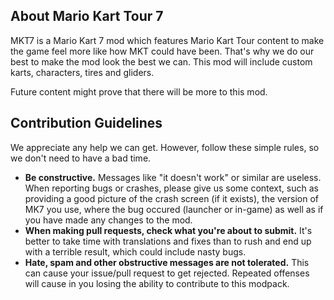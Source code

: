 ## About Mario Kart Tour 7

MKT7 is a Mario Kart 7 mod which features Mario Kart Tour content to make the game feel
more like how MKT could have been. That's why we do our best to make the mod look the
best we can. This mod will include custom karts, characters, tires and gliders.

Future content might prove that there will be more to this mod.

## Contribution Guidelines

We appreciate any help we can get. However, follow these simple rules, so we don't need to have a bad time.

- **Be constructive.** Messages like "it doesn't work" or similar are useless. When reporting bugs or crashes, please give us some context, such as providing a good picture of the crash screen (if it exists), the version of MK7 you use, where the bug occured (launcher or in-game) as well as if you have made any changes to the mod.
- **When making pull requests, check what you're about to submit.** It's better to take time with translations and fixes than to rush and end up with a terrible result, which could include nasty bugs.
- **Hate, spam and other obstructive messages are not tolerated.** This can cause your issue/pull request to get rejected. Repeated offenses will cause in you losing the ability to contribute to this modpack.

<!--

**Here are some ideas to get you started:**

🙋‍♀️ A short introduction - what is your organization all about?
🌈 Contribution guidelines - how can the community get involved?
👩‍💻 Useful resources - where can the community find your docs? Is there anything else the community should know?
🍿 Fun facts - what does your team eat for breakfast?
🧙 Remember, you can do mighty things with the power of [Markdown](https://docs.github.com/github/writing-on-github/getting-started-with-writing-and-formatting-on-github/basic-writing-and-formatting-syntax)
-->
